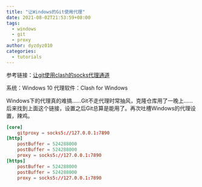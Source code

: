 ```yaml
---
title: "让Windows的Git使用代理"
date: 2021-08-02T21:53:59+08:00
tags:
  - windows
  - git
  - proxy
author: dyzdyz010
categories:
  - tutorials
---
```


参考链接：[让git使用clash的socks代理通道](https://gist.github.com/UnluckyNinja/73a9c699fb807d57dad8b482fff57cb6)

系统：Windows 10
代理软件：Clash for Windows

Windows下的代理真的难搞……Git不走代理时常抽风，克隆仓库用了一晚上……后来找到上面这个链接，设置之后Git总算是能用了。再次吐槽Windows的代理设置，辣鸡。

```toml
[core]
	gitproxy = socks5://127.0.0.1:7890
[http]
	postBuffer = 524288000
	postBuffer = 524288000
	proxy = socks5://127.0.0.1:7890
[https]
	postBuffer = 524288000
	postBuffer = 524288000
	proxy = socks5://127.0.0.1:7890
```